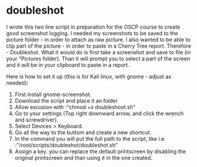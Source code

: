 # doubleshot
I wrote this two line script in preparation for the OSCP course to create good screenshot logging. 
I needed my screenshots to be saved to the picture folder - in order to attach as raw picture.
I also wanted to be able to clip part of the picture - in order to paste in a Cherry Tree report.
Therefore - Doubleshot.
What it would do is first take a screenshot and save to file (in your "Pictures folder).
Than it will prompt you to select a part of the screen and it will be in your clipboard to paste in a report.


Here is how to set it up (this is for Kali linux, with gnome - adjust as needed):
1. First install gnome-screenshot.
2. Download the script and place it an folder 
3. Allow excusion with :"chmod +x doubleshoot.sh"
4. Go to your settings (Top right downward arrow, and click the wrench and screwdriver).
5. Select Devices > Keyboard.
6. Go all the way to the buttom and create a new shortcut.
7. In the command you will put the full path to the script, like i.e :"/root/scripts/doubleshot/doubleshot.sh"
8. Assign a key. you can replace the default printscreen by disabling the original printscreen and than using it in the one created.



